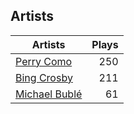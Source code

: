 ## Artists
Artists | Plays 
----- | -----: 
[Perry Como](/artists/perry-como-197) | 250
[Bing Crosby](/artists/bing-crosby-1864) | 211
[Michael Bublé](/artists/michael-buble-58319) | 61

